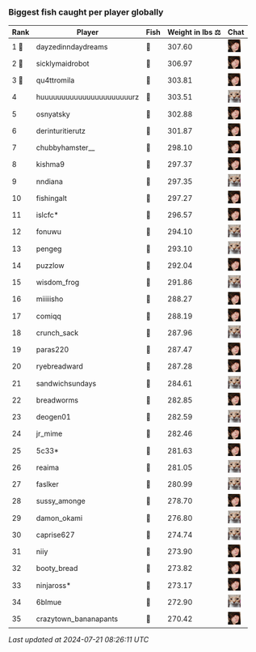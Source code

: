 ### Biggest fish caught per player globally
| Rank | Player | Fish | Weight in lbs ⚖️ | Chat |
|------|--------|-----------|---------|-------|
| 1 🥇  | dayzedinndaydreams | 🦑 | 307.60 | ![breadworms](https://raw.githubusercontent.com/blableblup/gofish/main/images/players/breadworms.png) |
| 2 🥈  | sicklymaidrobot | 🦑 | 306.97 | ![breadworms](https://raw.githubusercontent.com/blableblup/gofish/main/images/players/breadworms.png) |
| 3 🥉  | qu4ttromila | 🐳 | 303.81 | ![breadworms](https://raw.githubusercontent.com/blableblup/gofish/main/images/players/breadworms.png) |
| 4  | huuuuuuuuuuuuuuuuuuuuuurz | 🐳 | 303.51 | ![psp1g](https://raw.githubusercontent.com/blableblup/gofish/main/images/players/psp1g.png) |
| 5  | osnyatsky | 🐳 | 302.88 | ![breadworms](https://raw.githubusercontent.com/blableblup/gofish/main/images/players/breadworms.png) |
| 6  | derinturitierutz | 🐳 | 301.87 | ![breadworms](https://raw.githubusercontent.com/blableblup/gofish/main/images/players/breadworms.png) |
| 7  | chubbyhamster__ | 🐳 | 298.10 | ![breadworms](https://raw.githubusercontent.com/blableblup/gofish/main/images/players/breadworms.png) |
| 8  | kishma9 | 🐳 | 297.37 | ![breadworms](https://raw.githubusercontent.com/blableblup/gofish/main/images/players/breadworms.png) |
| 9  | nndiana | 🐳 | 297.35 | ![psp1g](https://raw.githubusercontent.com/blableblup/gofish/main/images/players/psp1g.png) |
| 10  | fishingalt | 🐳 | 297.27 | ![breadworms](https://raw.githubusercontent.com/blableblup/gofish/main/images/players/breadworms.png) |
| 11  | islcfc* | 🐳 | 296.57 | ![breadworms](https://raw.githubusercontent.com/blableblup/gofish/main/images/players/breadworms.png) |
| 12  | fonuwu | 🐳 | 294.10 | ![psp1g](https://raw.githubusercontent.com/blableblup/gofish/main/images/players/psp1g.png) |
| 13  | pengeg | 🐳 | 293.10 | ![psp1g](https://raw.githubusercontent.com/blableblup/gofish/main/images/players/psp1g.png) |
| 14  | puzzlow | 🐳 | 292.04 | ![breadworms](https://raw.githubusercontent.com/blableblup/gofish/main/images/players/breadworms.png) |
| 15  | wisdom_frog | 🐳 | 291.86 | ![psp1g](https://raw.githubusercontent.com/blableblup/gofish/main/images/players/psp1g.png) |
| 16  | miiiiisho | 🦈 | 288.27 | ![breadworms](https://raw.githubusercontent.com/blableblup/gofish/main/images/players/breadworms.png) |
| 17  | comiqq | 🐳 | 288.19 | ![breadworms](https://raw.githubusercontent.com/blableblup/gofish/main/images/players/breadworms.png) |
| 18  | crunch_sack | 🐳 | 287.96 | ![psp1g](https://raw.githubusercontent.com/blableblup/gofish/main/images/players/psp1g.png) |
| 19  | paras220 | 🐳 | 287.47 | ![breadworms](https://raw.githubusercontent.com/blableblup/gofish/main/images/players/breadworms.png) |
| 20  | ryebreadward | 🐳 | 287.28 | ![breadworms](https://raw.githubusercontent.com/blableblup/gofish/main/images/players/breadworms.png) |
| 21  | sandwichsundays | 🐉 | 284.61 | ![psp1g](https://raw.githubusercontent.com/blableblup/gofish/main/images/players/psp1g.png) |
| 22  | breadworms | 🐳 | 282.85 | ![breadworms](https://raw.githubusercontent.com/blableblup/gofish/main/images/players/breadworms.png) |
| 23  | deogen01 | 🐳 | 282.59 | ![psp1g](https://raw.githubusercontent.com/blableblup/gofish/main/images/players/psp1g.png) |
| 24  | jr_mime | 🦑 | 282.46 | ![breadworms](https://raw.githubusercontent.com/blableblup/gofish/main/images/players/breadworms.png) |
| 25  | 5c33* | 🐉 | 281.63 | ![breadworms](https://raw.githubusercontent.com/blableblup/gofish/main/images/players/breadworms.png) |
| 26  | reaima | 🐳 | 281.05 | ![psp1g](https://raw.githubusercontent.com/blableblup/gofish/main/images/players/psp1g.png) |
| 27  | faslker | 🐳 | 280.99 | ![psp1g](https://raw.githubusercontent.com/blableblup/gofish/main/images/players/psp1g.png) |
| 28  | sussy_amonge | 🐉 | 278.70 | ![breadworms](https://raw.githubusercontent.com/blableblup/gofish/main/images/players/breadworms.png) |
| 29  | damon_okami | 🐉 | 276.80 | ![psp1g](https://raw.githubusercontent.com/blableblup/gofish/main/images/players/psp1g.png) |
| 30  | caprise627 | 🐳 | 274.74 | ![psp1g](https://raw.githubusercontent.com/blableblup/gofish/main/images/players/psp1g.png) |
| 31  | niiy | 🐳 | 273.90 | ![breadworms](https://raw.githubusercontent.com/blableblup/gofish/main/images/players/breadworms.png) |
| 32  | booty_bread | 🐉 | 273.82 | ![breadworms](https://raw.githubusercontent.com/blableblup/gofish/main/images/players/breadworms.png) |
| 33  | ninjaross* | 🦑 | 273.17 | ![breadworms](https://raw.githubusercontent.com/blableblup/gofish/main/images/players/breadworms.png) |
| 34  | 6blmue | 🐳 | 272.90 | ![psp1g](https://raw.githubusercontent.com/blableblup/gofish/main/images/players/psp1g.png) |
| 35  | crazytown_bananapants | 🦈 | 270.42 | ![breadworms](https://raw.githubusercontent.com/blableblup/gofish/main/images/players/breadworms.png) |

_Last updated at 2024-07-21 08:26:11 UTC_